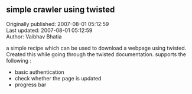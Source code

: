 ## simple crawler using twisted  
Originally published: 2007-08-01 05:12:59  
Last updated: 2007-08-01 05:12:59  
Author: Vaibhav Bhatia  
  
a simple recipe which can be used to download a webpage using twisted. Created this while going through the twisted documentation. supports the following :
- basic authentication
- check whether the page is updated
- progress bar